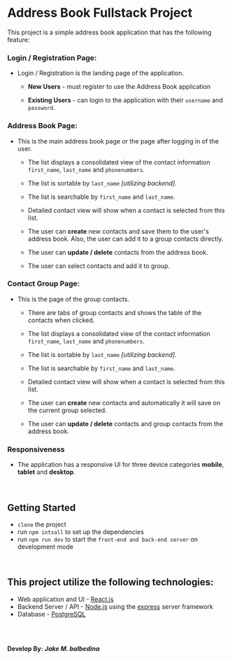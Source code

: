 <!-- # Project Summary - Fullstack Address Book

For this project you'll be crafting an Address Book application. You'll be
responsible for the user interface and its functionality, along with
implementing a backend API to persist the data to a database and authorize
users.

The set of technologies you'll be required to use are as follows

- Web application and UI - [React.js](https://reactjs.org/)
- Backend Server / API - [Node.js](https://nodejs.org) using the
  [express](https://expressjs.com/) server framework
- Database - [PostgreSQL](https://www.postgresql.org/)

This is a comprehensive test of all of you skills as a software developer,
you'll be expected to implement each specified feature to the best of your
abilities. Along with working features, attention will be paid to how you
organize your application code.

## Getting Started

`Fork` and `clone` this project.

There is no starter code for this project. Use the appropriate tools to
initialize a project and track any dependencies required to run your project.

## Design Constraints

1. You should create a responsive UI for three device categories **mobile**,
   **tablet** and **desktop**. There are no exact device requirement, but your
   design should be usable on those three device classes with their respective
   screen sizes.

   > May be a good idea to review responsive design?

2. The look and feel of the application is up to you. Feel free to use existing
   UI libraries, or design your own interface.

   > Working implementations are worth more than a pretty looking interface.

3. Your backend API should require authentication to access the address book
   functionality. You should implement your authorization and sign-in using
   [JSON Web Tokens](https://jwt.io)

## Requirements

### Login / Registration Page:

- When a user first navigates to your application they should be greeted with a
  Login / Registration page.

  - **New Users** - Should have the ability to register to use your Address Book
    application

  - **Existing Users** - Should be able to login to the application with a
    `username` and `password` combination.

  - The login form should have `username` and `password` as required fields.

  - Form field errors should be displayed to the user with a useful message.

  - If login fails, a message notifying the user of the failure should be shown.

- When registered or authenticated the user should then be directed to the main
  Address Book page.

> **Bonus Feature**: See if you can implement auto-login if a user still has a
> valid token from their last login. This would require storage of the token in
> the browser. Research browser local storage if you're implementing this
> feature.

### Address Book Page:

- This is the where a user can complete the various actions required for a
  useful Address Book application.

- **UI Requirements**:
  - **A list of saved user contacts should be displayed**:
    - This list should display a consolidated view of the contact information
      `first_name`, `last_name` and `phonenumber`.
    - The list should be sortable by `last_name`, the sorting should utilize the
      database.
    - The list should be searchable by `first_name` and `last_name`.
    - When a contact is selected from this list a detailed contact view of some
      kind should be shown. The detailed view should show all editable
      information for the selected contact.
  - **A detailed contact view**:
    - Should display all editable information about contact.
    - Have a way to edit and then save selected contact information.
  - **A way to CREATE new contacts and save them to the user's address book.**
    - Form should have appropriate validation and error messages.
  - **A way to DELETE contacts from the address book.**
    - A confirmation should be used before deleting a contact.
  - **A way for a user to logout of the application**
    - A logout should remove their authorization and redirect them to the login
      page.

> **Bonus Feature**: Create a way to add contacts to groups, and then a way to
> toggle the display of contacts in groups or just as a list.

## Database Design

We won't give you too many clues here, as it's part of the exercise but remember
to think about how the various entities relate to one another and how you would
query them. This application will most likely require the following entities.

- User - you decide the columns
- Address Book - you decide the columns
- Contact
  - first_name - \*required
  - last_name
  - home_phone
  - mobile_phone
  - work_phone
  - email
  - city
  - state_or_province
  - postal_code
  - country
- Group - \*only if implementing the bonus feature

# Finished

Submit a link to your fork of this repository to the Google Classroom assignment
related to this project. -->


# Address Book Fullstack Project

This project is a simple address book application that has the following feature:

### Login / Registration Page:

- Login / Registration is the landing page of the application.

  - **New Users** - must register to use the Address Book application

  - **Existing Users** - can login to the application with their `username` and `password`.

### Address Book Page:

- This is the main address book page or the page after logging in of the user.
  - The list displays a consolidated view of the contact information
     `first_name`, `last_name` and `phonenumbers`.

  - The list is sortable by `last_name` *[utilizing backend]*.

  - The list is searchable by `first_name` and `last_name`.

  - Detailed contact view will show when a contact is selected from this list.
  
  - The user can **create** new contacts and save them to the user's address book. Also, the user can add it to a group contacts directly.
     
  - The user can **update / delete** contacts from the address book.

  - The user can select contacts and add it to group.


### Contact Group Page:
  - This is the page of the group contacts.
    - There are tabs of group contacts and shows the table of the contacts when clicked.

    - The list displays a consolidated view of the contact information
        `first_name`, `last_name` and `phonenumbers`.

    - The list is sortable by `last_name` *[utilizing backend]*.

    - The list is searchable by `first_name` and `last_name`.

    - Detailed contact view will show when a contact is selected from this list.

    - The user can **create** new contacts and automatically it will save on the current group selected.
  
    - The user can **update / delete** contacts and group contacts from the address book.

### Responsiveness
  - The application has a responsive UI for three device categories **mobile**, **tablet** and **desktop**.

<br />

## Getting Started
 - `clone` the project
 - run `npm intsall` to set up the dependencies 
 - run `npm run dev` to start the `front-end and back-end server` on development mode

<br />

## This project utilize the following technologies:

- Web application and UI - [React.js](https://reactjs.org/)
- Backend Server / API - [Node.js](https://nodejs.org) using the
  [express](https://expressjs.com/) server framework
- Database - [PostgreSQL](https://www.postgresql.org/)

<br /><br />

**Develop By:** ***Jake M. balbedina***

